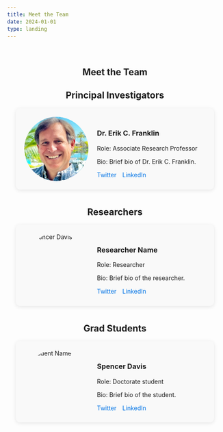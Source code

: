 ```yaml
---
title: Meet the Team
date: 2024-01-01
type: landing
---
```

<main>
    <section id="team">
        <h1>Meet the Team</h1>
        <!-- Principal Investigators -->
        <section class="team-group">
            <h2>Principal Investigators</h2>
            <div class="team-member">
                <img src="/images/erik_franklin.jpg" alt="Dr. Erik C. Franklin" class="team-photo">
                <div class="team-info">
                    <h3>Dr. Erik C. Franklin</h3>
                    <p>Role: Associate Research Professor</p>
                    <p>Bio: Brief bio of Dr. Erik C. Franklin.</p>
                    <div class="social-links">
                        <a href="https://twitter.com/erikfranklin" target="_blank">Twitter</a>
                        <a href="https://linkedin.com/in/erikfranklin" target="_blank">LinkedIn</a>
                    </div>
                </div>
            </div>
        </section>
        <!-- Researchers -->
        <section class="team-group">
            <h2>Researchers</h2>
            <div class="team-member">
                <img src="/images/researcher_photo.jpg" alt="Spencer Davis" class="team-photo">
                <div class="team-info">
                    <h3>Researcher Name</h3>
                    <p>Role: Researcher</p>
                    <p>Bio: Brief bio of the researcher.</p>
                    <div class="social-links">
                        <a href="#" target="_blank">Twitter</a>
                        <a href="#" target="_blank">LinkedIn</a>
                    </div>
                </div>
            </div>
        </section>
        <!-- Grad Students -->
        <section class="team-group">
            <h2>Grad Students</h2>
            <div class="team-member">
                <img src="/images/grad_student_photo.jpg" alt="Student Name" class="team-photo">
                <div class="team-info">
                    <h3>Spencer Davis</h3>
                    <p>Role: Doctorate student</p>
                    <p>Bio: Brief bio of the student.</p>
                    <div class="social-links">
                        <a href="#" target="_blank">Twitter</a>
                        <a href="#" target="_blank">LinkedIn</a>
                    </div>
                </div>
            </div>
        </section>
        <!-- Add more sections for Admin, Visitors, Alumni as needed -->
    </section>
</main>

<style>
    #team {
        max-width: 1200px;
        margin: 0 auto;
        padding: 20px;
    }

    .team-group {
        margin-bottom: 40px;
    }

    h1, h2 {
        text-align: center;
    }

    .team-member {
        display: flex;
        align-items: center;
        background-color: #f9f9f9;
        padding: 20px;
        margin-bottom: 20px;
        border-radius: 10px;
        box-shadow: 0 2px 10px rgba(0, 0, 0, 0.1);
    }

    .team-photo {
        width: 150px;
        height: 150px;
        border-radius: 50%;
        margin-right: 20px;
        object-fit: cover;
    }

    .team-info {
        flex: 1;
    }

    .social-links a {
        margin-right: 10px;
        text-decoration: none;
        color: #0073e6;
    }

    .social-links a:hover {
        text-decoration: underline;
    }
</style>
